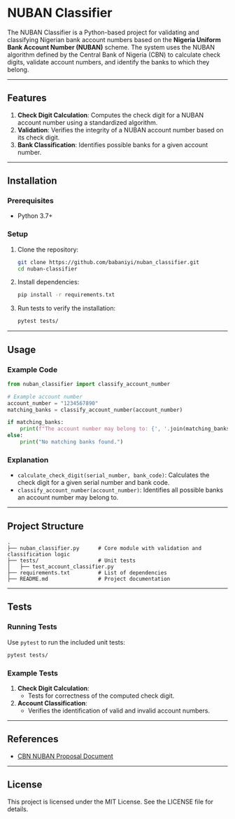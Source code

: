 # NUBAN Classifier

The NUBAN Classifier is a Python-based project for validating and classifying Nigerian bank account numbers based on the **Nigeria Uniform Bank Account Number (NUBAN)** scheme. The system uses the NUBAN algorithm defined by the Central Bank of Nigeria (CBN) to calculate check digits, validate account numbers, and identify the banks to which they belong.

---

## Features

1. **Check Digit Calculation**: Computes the check digit for a NUBAN account number using a standardized algorithm.
2. **Validation**: Verifies the integrity of a NUBAN account number based on its check digit.
3. **Bank Classification**: Identifies possible banks for a given account number.

---

## Installation

### Prerequisites
- Python 3.7+

### Setup
1. Clone the repository:
   ```bash
   git clone https://github.com/babaniyi/nuban_classifier.git
   cd nuban-classifier
   ```

2. Install dependencies:
   ```bash
   pip install -r requirements.txt
   ```

3. Run tests to verify the installation:
   ```bash
   pytest tests/
   ```

---

## Usage

### Example Code
```python
from nuban_classifier import classify_account_number

# Example account number
account_number = "1234567890"
matching_banks = classify_account_number(account_number)

if matching_banks:
    print(f"The account number may belong to: {', '.join(matching_banks)}")
else:
    print("No matching banks found.")
```

### Explanation
- `calculate_check_digit(serial_number, bank_code)`: Calculates the check digit for a given serial number and bank code.
- `classify_account_number(account_number)`: Identifies all possible banks an account number may belong to.

---

## Project Structure

```plaintext
.
├── nuban_classifier.py      # Core module with validation and classification logic
├── tests/                   # Unit tests
│   ├── test_account_classifier.py
├── requirements.txt         # List of dependencies
├── README.md                # Project documentation
```

---

## Tests

### Running Tests
Use `pytest` to run the included unit tests:
```bash
pytest tests/
```

### Example Tests
1. **Check Digit Calculation**:
   - Tests for correctness of the computed check digit.
2. **Account Classification**:
   - Verifies the identification of valid and invalid account numbers.

---

## References

- [CBN NUBAN Proposal Document](https://www.cbn.gov.ng/out/2011/circulars/bspd/nuban%20proposals%20v%200%204-%2003%2009%202010.pdf)
---

## License
This project is licensed under the MIT License. See the LICENSE file for details.
